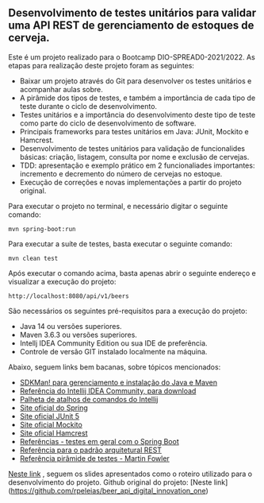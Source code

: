 <h2>Desenvolvimento de testes unitários para validar uma API REST de gerenciamento de estoques de cerveja.</h2>

Este é um projeto realizado para o Bootcamp DIO-SPREAD0-2021/2022. 
As etapas para realização deste projeto foram as seguintes:


* Baixar um projeto através do Git para desenvolver os testes unitários e acompanhar aulas sobre. 
* A pirâmide dos tipos de testes, e também a importância de cada tipo de teste durante o ciclo de desenvolvimento.
* Testes unitários e a importância do desenvolvimento deste tipo de teste como parte do ciclo de desenvolvimento de software.
* Principais frameworks para testes unitários em Java: JUnit, Mockito e Hamcrest. 
* Desenvolvimento de testes unitários para validação de funcionalides básicas: criação, listagem, consulta por nome e exclusão de cervejas.
* TDD: apresentação e exemplo prático em 2 funcionaliades importantes: incremento e decremento do número de cervejas no estoque.
* Execução de correções e novas implementações a partir do projeto original.

Para executar o projeto no terminal, e necessário digitar o seguinte comando:

```shell script
mvn spring-boot:run 
```

Para executar a suíte de testes, basta executar o seguinte comando:

```shell script
mvn clean test
```

Após executar o comando acima, basta apenas abrir o seguinte endereço e visualizar a execução do projeto:

```
http://localhost:8080/api/v1/beers
```

São necessários os seguintes pré-requisitos para a execução do projeto:

* Java 14 ou versões superiores.
* Maven 3.6.3 ou versões superiores.
* Intellj IDEA Community Edition ou sua IDE de preferência.
* Controle de versão GIT instalado localmente na máquina.


Abaixo, seguem links bem bacanas, sobre tópicos mencionados:

* [SDKMan! para gerenciamento e instalação do Java e Maven](https://sdkman.io/)
* [Referência do Intellij IDEA Community, para download](https://www.jetbrains.com/idea/download)
* [Palheta de atalhos de comandos do Intellij](https://resources.jetbrains.com/storage/products/intellij-idea/docs/IntelliJIDEA_ReferenceCard.pdf)
* [Site oficial do Spring](https://spring.io/)
* [Site oficial JUnit 5](https://junit.org/junit5/docs/current/user-guide/)
* [Site oficial Mockito](https://site.mockito.org/)
* [Site oficial Hamcrest](http://hamcrest.org/JavaHamcrest/)
* [Referências - testes em geral com o Spring Boot](https://www.baeldung.com/spring-boot-testing)
* [Referência para o padrão arquitetural REST](https://restfulapi.net/)
* [Referência pirâmide de testes - Martin Fowler](https://martinfowler.com/articles/practical-test-pyramid.html#TheImportanceOftestAutomation)

[Neste link](https://drive.google.com/file/d/1KPh19mvyKirorOI-UsEYHKkmZpet3Ks6/view?usp=sharing)
, seguem os slides apresentados como o roteiro utilizado para o desenvolvimento do projeto.
Github original do projeto:
[Neste link] (https://github.com/rpeleias/beer_api_digital_innovation_one)



